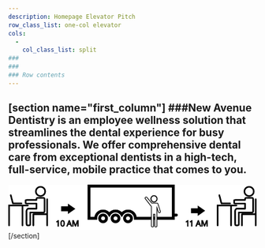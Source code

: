 ```yaml
---
description: Homepage Elevator Pitch
row_class_list: one-col elevator
cols:
  -
    col_class_list: split
###
###
### Row contents
---
```

[section name="first_column"]
###New Avenue Dentistry is an employee wellness solution that streamlines the dental experience for busy professionals. We offer comprehensive dental care from exceptional dentists in a high-tech, full-service, mobile practice that comes to you.
---
![New Avenue Dentistry](../../images/icon/time.svg)
[/section]
